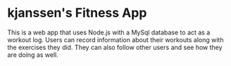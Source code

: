 # kjanssen's Fitness App

This is a web app that uses Node.js with a MySql database to act as a workout log. Users can record information
about their workouts along with the exercises they did. They can also follow other users and see how they are
doing as well.
